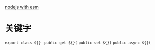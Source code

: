 [nodejs with esm](https://nodejs.org/api/packages.html#determining-module-system)

# 关键字

`export class ${} `
`public get ${}(`
`public set ${}(`
`public async ${}(`